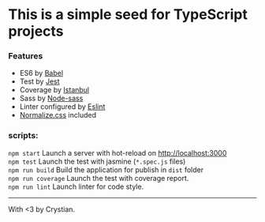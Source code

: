 # This is a simple seed for TypeScript projects

### Features

* ES6 by [Babel](https://babeljs.io/)
* Test by [Jest](https://jestjs.io/)
* Coverage by [Istanbul](https://istanbul.js.org/)
* Sass by [Node-sass](https://github.com/sass/node-sass)
* Linter configured by [Eslint](https://eslint.org/)
* [Normalize.css](https://necolas.github.io/normalize.css/) included


### scripts:

`npm start` Launch a server with hot-reload on [http://localhost:3000](http://localhost:3000)  
`npm test` Launch the test with jasmine (`*.spec.js` files)  
`npm run build` Build the application for publish in `dist` folder  
`npm run coverage` Launch the test with coverage report.  
`npm run lint` Launch linter for code style.  

---

With <3 by Crystian. 
